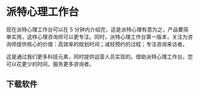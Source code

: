 # 派特心理工作台

现在派特心理工作台可以在 5 分钟内介绍完，这是派特心理有意为之，产品要简单实用，这样心理咨询师可以更专注。同时，派特心理工作台第一版本，关注为咨询师提供核心的价值：高效率的规划时间；减轻预约的过程；专注咨询来访者。

这是通过我们更多科技元素，同时提供运营人员实现的。借助派特心理工作台，您可以花更少的时间，服务更多咨询者。

## 下载软件
